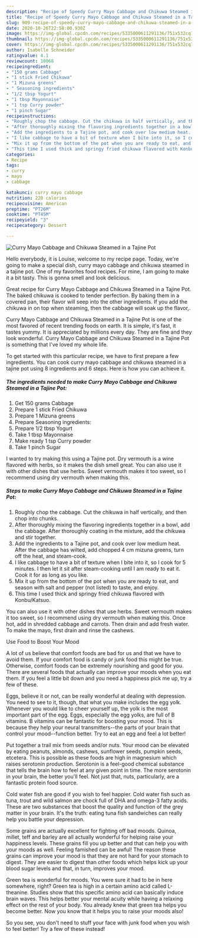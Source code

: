 ```yaml
---
description: "Recipe of Speedy Curry Mayo Cabbage and Chikuwa Steamed in a Tajine Pot"
title: "Recipe of Speedy Curry Mayo Cabbage and Chikuwa Steamed in a Tajine Pot"
slug: 909-recipe-of-speedy-curry-mayo-cabbage-and-chikuwa-steamed-in-a-tajine-pot
date: 2020-10-26T22:58:00.930Z
image: https://img-global.cpcdn.com/recipes/5335000611291136/751x532cq70/curry-mayo-cabbage-and-chikuwa-steamed-in-a-tajine-pot-recipe-main-photo.jpg
thumbnail: https://img-global.cpcdn.com/recipes/5335000611291136/751x532cq70/curry-mayo-cabbage-and-chikuwa-steamed-in-a-tajine-pot-recipe-main-photo.jpg
cover: https://img-global.cpcdn.com/recipes/5335000611291136/751x532cq70/curry-mayo-cabbage-and-chikuwa-steamed-in-a-tajine-pot-recipe-main-photo.jpg
author: Isabelle Schneider
ratingvalue: 4.1
reviewcount: 10068
recipeingredient:
- "150 grams Cabbage"
- "1 stick Fried Chikuwa"
- "1 Mizuna greens"
- " Seasoning ingredients"
- "1/2 tbsp Yogurt"
- "1 tbsp Mayonnaise"
- "1 tsp Curry powder"
- "1 pinch Sugar"
recipeinstructions:
- "Roughly chop the cabbage. Cut the chikuwa in half vertically, and then chop into chunks."
- "After thoroughly mixing the flavoring ingredients together in a bowl, add the cabbage. After thoroughly coating in the mixture, add the chikuwa and stir together."
- "Add the ingredients to a Tajine pot, and cook over low medium heat. After the cabbage has wilted, add chopped 4 cm mizuna greens, turn off the heat, and steam-cook."
- "I like cabbage to have a bit of texture when I bite into it, so I cook for 5 minutes. I then let it sit after steam-cooking until I am ready to eat it. Cook it for as long as you like."
- "Mix it up from the bottom of the pot when you are ready to eat, and season with salt and pepper (not listed) to taste, and enjoy."
- "This time I used thick and springy fried chikuwa flavored with Konbu/Katsuo."
categories:
- Recipe
tags:
- curry
- mayo
- cabbage

katakunci: curry mayo cabbage 
nutrition: 220 calories
recipecuisine: American
preptime: "PT26M"
cooktime: "PT45M"
recipeyield: "3"
recipecategory: Dessert

---
```



![Curry Mayo Cabbage and Chikuwa Steamed in a Tajine Pot](https://img-global.cpcdn.com/recipes/5335000611291136/751x532cq70/curry-mayo-cabbage-and-chikuwa-steamed-in-a-tajine-pot-recipe-main-photo.jpg)

Hello everybody, it is Louise, welcome to my recipe page. Today, we're going to make a special dish, curry mayo cabbage and chikuwa steamed in a tajine pot. One of my favorites food recipes. For mine, I am going to make it a bit tasty. This is gonna smell and look delicious.

Great recipe for Curry Mayo Cabbage and Chikuwa Steamed in a Tajine Pot. The baked chikuwa is cooked to tender perfection. By baking them in a covered pan, their flavor will seep into the other ingredients. If you add the chikuwa in on top when steaming, then the cabbage will soak up the flavor,.

Curry Mayo Cabbage and Chikuwa Steamed in a Tajine Pot is one of the most favored of recent trending foods on earth. It is simple, it's fast, it tastes yummy. It is appreciated by millions every day. They are fine and they look wonderful. Curry Mayo Cabbage and Chikuwa Steamed in a Tajine Pot is something that I've loved my whole life.


To get started with this particular recipe, we have to first prepare a few ingredients. You can cook curry mayo cabbage and chikuwa steamed in a tajine pot using 8 ingredients and 6 steps. Here is how you can achieve it.

<!--inarticleads1-->

##### The ingredients needed to make Curry Mayo Cabbage and Chikuwa Steamed in a Tajine Pot:

1. Get 150 grams Cabbage
1. Prepare 1 stick Fried Chikuwa
1. Prepare 1 Mizuna greens
1. Prepare  Seasoning ingredients:
1. Prepare 1/2 tbsp Yogurt
1. Take 1 tbsp Mayonnaise
1. Make ready 1 tsp Curry powder
1. Take 1 pinch Sugar


I wanted to try making this using a Tajine pot. Dry vermouth is a wine flavored with herbs, so it makes the dish smell great. You can also use it with other dishes that use herbs. Sweet vermouth makes it too sweet, so I recommend using dry vermouth when making this. 

<!--inarticleads2-->

##### Steps to make Curry Mayo Cabbage and Chikuwa Steamed in a Tajine Pot:

1. Roughly chop the cabbage. Cut the chikuwa in half vertically, and then chop into chunks.
1. After thoroughly mixing the flavoring ingredients together in a bowl, add the cabbage. After thoroughly coating in the mixture, add the chikuwa and stir together.
1. Add the ingredients to a Tajine pot, and cook over low medium heat. After the cabbage has wilted, add chopped 4 cm mizuna greens, turn off the heat, and steam-cook.
1. I like cabbage to have a bit of texture when I bite into it, so I cook for 5 minutes. I then let it sit after steam-cooking until I am ready to eat it. Cook it for as long as you like.
1. Mix it up from the bottom of the pot when you are ready to eat, and season with salt and pepper (not listed) to taste, and enjoy.
1. This time I used thick and springy fried chikuwa flavored with Konbu/Katsuo.


You can also use it with other dishes that use herbs. Sweet vermouth makes it too sweet, so I recommend using dry vermouth when making this. Once hot, add in shredded cabbage and carrots. Then drain and add fresh water. To make the mayo, first drain and rinse the cashews. 

Use Food to Boost Your Mood


A lot of us believe that comfort foods are bad for us and that we have to avoid them. If your comfort food is candy or junk food this might be true. Otherwise, comfort foods can be extremely nourishing and good for you. There are several foods that actually can improve your moods when you eat them. If you feel a little bit down and you need a happiness pick me up, try a few of these.

Eggs, believe it or not, can be really wonderful at dealing with depression. You need to see to it, though, that what you make includes the egg yolk. Whenever you would like to cheer yourself up, the yolk is the most important part of the egg. Eggs, especially the egg yolks, are full of B vitamins. B vitamins can be fantastic for boosting your mood. This is because they help your neural transmitters--the parts of your brain that control your mood--function better. Try to eat an egg and feel a lot better!

Put together a trail mix from seeds and/or nuts. Your mood can be elevated by eating peanuts, almonds, cashews, sunflower seeds, pumpkin seeds, etcetera. This is possible as these foods are high in magnesium which raises serotonin production. Serotonin is a feel-good chemical substance that tells the brain how to feel at any given point in time. The more serotonin in your brain, the better you'll feel. Not just that, nuts, particularly, are a fantastic protein food source.

Cold water fish are good if you wish to feel happier. Cold water fish such as tuna, trout and wild salmon are chock full of DHA and omega-3 fatty acids. These are two substances that boost the quality and function of the grey matter in your brain. It's the truth: eating tuna fish sandwiches can really help you battle your depression. 

Some grains are actually excellent for fighting off bad moods. Quinoa, millet, teff and barley are all actually wonderful for helping raise your happiness levels. These grains fill you up better and that can help you with your moods as well. Feeling famished can be awful! The reason these grains can improve your mood is that they are not hard for your stomach to digest. They are easier to digest than other foods which helps kick up your blood sugar levels and that, in turn, improves your mood.

Green tea is wonderful for moods. You were sure it had to be in here somewhere, right? Green tea is high in a certain amino acid called L-theanine. Studies show that this specific amino acid can basically induce brain waves. This helps better your mental acuity while having a relaxing effect on the rest of your body. You already knew that green tea helps you become better. Now you know that it helps you to raise your moods also!

So you see, you don't need to stuff your face with junk food when you wish to feel better! Try a few of these instead!

